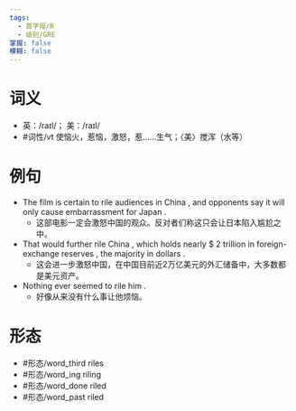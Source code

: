 ```yaml
---
tags:
  - 首字母/R
  - 级别/GRE
掌握: false
模糊: false
---
```

# 词义
- 英：/raɪl/； 美：/raɪl/
- #词性/vt  使恼火，惹恼，激怒，惹……生气；〈美〉搅浑（水等）
# 例句
- The film is certain to rile audiences in China , and opponents say it will only cause embarrassment for Japan .
	- 这部电影一定会激怒中国的观众。反对者们称这只会让日本陷入尴尬之中。
- That would further rile China , which holds nearly $ 2 trillion in foreign-exchange reserves , the majority in dollars .
	- 这会进一步激怒中国，在中国目前近2万亿美元的外汇储备中，大多数都是美元资产。
- Nothing ever seemed to rile him .
	- 好像从来没有什么事让他烦恼。
# 形态
- #形态/word_third riles
- #形态/word_ing riling
- #形态/word_done riled
- #形态/word_past riled
